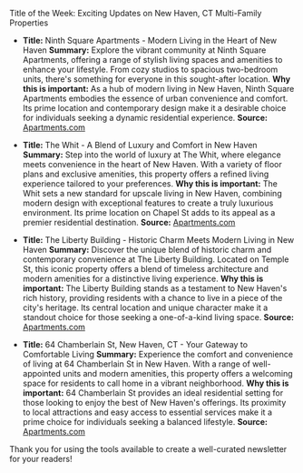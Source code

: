 Title of the Week: Exciting Updates on New Haven, CT Multi-Family Properties

- **Title:** Ninth Square Apartments - Modern Living in the Heart of New Haven
  **Summary:** Explore the vibrant community at Ninth Square Apartments, offering a range of stylish living spaces and amenities to enhance your lifestyle. From cozy studios to spacious two-bedroom units, there's something for everyone in this sought-after location.
  **Why this is important:** As a hub of modern living in New Haven, Ninth Square Apartments embodies the essence of urban convenience and comfort. Its prime location and contemporary design make it a desirable choice for individuals seeking a dynamic residential experience.
  **Source:** [Apartments.com](https://www.apartments.com/ninth-square-apartments-new-haven-ct/5rpq3kn/)

- **Title:** The Whit - A Blend of Luxury and Comfort in New Haven
  **Summary:** Step into the world of luxury at The Whit, where elegance meets convenience in the heart of New Haven. With a variety of floor plans and exclusive amenities, this property offers a refined living experience tailored to your preferences.
  **Why this is important:** The Whit sets a new standard for upscale living in New Haven, combining modern design with exceptional features to create a truly luxurious environment. Its prime location on Chapel St adds to its appeal as a premier residential destination.
  **Source:** [Apartments.com](https://www.apartments.com/the-whit-new-haven-ct/ggsee6y/)

- **Title:** The Liberty Building - Historic Charm Meets Modern Living in New Haven
  **Summary:** Discover the unique blend of historic charm and contemporary convenience at The Liberty Building. Located on Temple St, this iconic property offers a blend of timeless architecture and modern amenities for a distinctive living experience.
  **Why this is important:** The Liberty Building stands as a testament to New Haven's rich history, providing residents with a chance to live in a piece of the city's heritage. Its central location and unique character make it a standout choice for those seeking a one-of-a-kind living space.
  **Source:** [Apartments.com](https://www.apartments.com/the-liberty-building-new-haven-ct/rnp82d1/)

- **Title:** 64 Chamberlain St, New Haven, CT - Your Gateway to Comfortable Living
  **Summary:** Experience the comfort and convenience of living at 64 Chamberlain St in New Haven. With a range of well-appointed units and modern amenities, this property offers a welcoming space for residents to call home in a vibrant neighborhood.
  **Why this is important:** 64 Chamberlain St provides an ideal residential setting for those looking to enjoy the best of New Haven's offerings. Its proximity to local attractions and easy access to essential services make it a prime choice for individuals seeking a balanced lifestyle.
  **Source:** [Apartments.com](https://www.apartments.com/64-chamberlain-st-new-haven-ct/e3kw3mm/)

Thank you for using the tools available to create a well-curated newsletter for your readers!